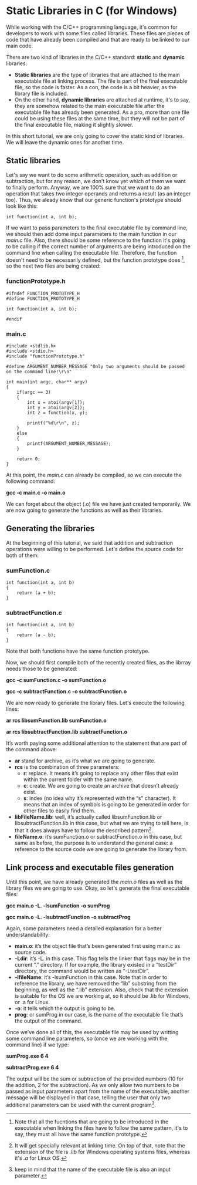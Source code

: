 # Static Libraries in C (for Windows)

While working with the C/C++ programming language, it's common for developers to work with some files called libraries.
These files are pieces of code that have already been compiled and that are ready to be linked to our main code.

There are two kind of libraries in the C/C++ standard: **static** and **dynamic** libraries:
- **Static libraries** are the type of libraries that are attached to the main executable file at linking process. The file is part of the final executable file, so
the code is faster. As a con, the code is a bit heavier, as the library file is included.
- On the other hand, **dynamic libraries** are attached at runtime, it's to say, they are somehow related to the main executable file after the executable file has already been generated. As a pro, more than one file could be using these files at the same time, but they will not be part of the final executable file, making it
slightly slower.

In this short tutorial, we are only going to cover the static kind of libraries. We will leave the dynamic ones for another time.

## Static libraries

Let's say we want to do some arithmetic operation, such as addition or subtraction, but for any reason, we don't know yet which of them we want to finally perform.
Anyway, we are 100% sure that we want to do an operation that takes two integer operands and returns a result (as an integer too). Thus, we aleady know that our
generic function's prototype should look like this:

`
int function(int a, int b);
`

If we want to pass parameters to the final executable file by command line, we should then add dome input parameters to the main function in our *main.c* file.
Also, there should be some reference to the function it's going to be calling if the correct number of arguments are being introduced on the command line when
calling the executable file. Therefore, the function doesn't need to be necessarily defined, but the function prototype does [^1], so the next two files are being created:

[^1]: Note that all the fucntions that are going to be introduced in the executable when linking the files have to follow the same pattern, it's to say, they must all have the same function prototype.

### functionPrototype.h

```
#ifndef FUNCTION_PROTOTYPE_H
#define FUNCTION_PROTOTYPE_H

int function(int a, int b);

#endif
```

### main.c

```
#include <stdlib.h>
#include <stdio.h>
#include "functionPrototype.h"

#define ARGUMENT_NUMBER_MESSAGE "Only two arguments should be passed on the command line!\r\n"

int main(int argc, char** argv)
{
    if(argc == 3)
    {
        int x = atoi(argv[1]);
        int y = atoi(argv[2]);
        int z = function(x, y);

        printf("%d\r\n", z);
    }
    else
    {
        printf(ARGUMENT_NUMBER_MESSAGE);
    }

    return 0;
}
```

At this point, the *main.c* can already be compiled, so we can execute the following command:

**gcc -c main.c -o main.o**

We can forget about the object (.o) file we have just created temporarily. We are now going to generate the functions as well as their libraries.

## Generating the libraries

At the beginning of this tutorial, we said that addition and subtraction operations were willing to be performed. Let's define the source code for both of them:

### sumFunction.c

```
int function(int a, int b)
{
    return (a + b);
}
```

### subtractFunction.c

```
int function(int a, int b)
{
    return (a - b);
}
```

Note that both functions have the same function prototype.

Now, we should first compile both of the recently created files, as the librray needs those to be generated:

**gcc -c sumFunction.c -o sumFunction.o**

**gcc -c subtractFunction.c -o subtractFunction.o**

We are now ready to generate the library files. Let's execute the following lines:

**ar rcs libsumFunction.lib sumFunction.o**

**ar rcs libsubtractFunction.lib subtractFunction.o**

It’s worth paying some additional attention to the statement that are part of the command above:
- **ar** stand for archive, as it’s what we are going to generate.
- **rcs** is the combination of three parameters:
  - **r**: replace. It means it’s going to replace any other files that exist within the current folder with the same name.
  - **c**: create. We are going to create an archive that doesn’t already exist.
  - **s**: index (no idea why it’s represented with the “s” character). It means that an index of symbols is going to be generated in order for other files to easily find them.
- **libFileName.lib**: well, it’s actually called libsumFunction.lib or libsubtractFunction.lib in this case, but what we are trying to tell here, is that it does always have to follow the described pattern[^2].
- **fileName.o**: it’s sumFunction.o or subtractFunction.o in this case, but same as before, the purpose is to understand the general case: a reference to the source code we are going to generate the library from.

[^2]: It will get specially relevant at linking time. On top of that, note that the extension of the file is *.lib* for Windows operating systems files, whereas it's *.a* for Linux OS.

## Link process and executable files generation

Until this point, we have already generated the *main.o* files as well as the library files we are going to use. Okay, so let's generate the final executable files:

**gcc main.o -L. -lsumFunction -o sumProg**

**gcc main.o -L. -lsubtractFunction -o subtractProg**

Again, some parameters need a detailed explanation for a better understandability:
- **main.o**: it’s the object file that’s been generated first using main.c as source code.
- **-Ldir**: it’s -L. in this case. This flag tells the linker that flags may be in the current “.” directory. If for example, the library existed in a “testDir” directory, the command would be written as “-LtestDir”.
- **-lfileName**: it’s -lsumFunction in this case. Note that in order to reference the library, we have removed the “lib” substring from the beginning, as well as the “.lib” extension. Also, check that the extension is suitable for the OS we are working at, so it should be .lib for Windows, or .a for Linux.
- **-o**: it tells which the output is going to be.
- **prog**: or sumProg in our case, is the name of the executable file that’s the output of the command.

Once we’ve done all of this, the executable file may be used by writting some command line parameters, so (once we are working with the command line) if we type:

**sumProg.exe 6 4**

**subtractProg.exe 6 4**

The output will be the sum or subtraction of the provided numbers (10 for the addition, 2 for the subtraction). As we only allow two numbers to be passed as input parameters apart from the name of the executable, another message will be displayed in that case, telling the user that only two additional parameters can be used with the current program[^3].
[^3]: keep in mind that the name of the executable file is also an input parameter.
